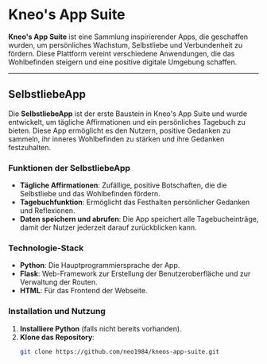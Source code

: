 # Kneo's App Suite

**Kneo's App Suite** ist eine Sammlung inspirierender Apps, die geschaffen wurden, um persönliches Wachstum, Selbstliebe und Verbundenheit zu fördern. Diese Plattform vereint verschiedene Anwendungen, die das Wohlbefinden steigern und eine positive digitale Umgebung schaffen.

---

## SelbstliebeApp

Die **SelbstliebeApp** ist der erste Baustein in Kneo's App Suite und wurde entwickelt, um tägliche Affirmationen und ein persönliches Tagebuch zu bieten. Diese App ermöglicht es den Nutzern, positive Gedanken zu sammeln, ihr inneres Wohlbefinden zu stärken und ihre Gedanken festzuhalten.

### Funktionen der SelbstliebeApp
- **Tägliche Affirmationen**: Zufällige, positive Botschaften, die die Selbstliebe und das Wohlbefinden fördern.
- **Tagebuchfunktion**: Ermöglicht das Festhalten persönlicher Gedanken und Reflexionen.
- **Daten speichern und abrufen**: Die App speichert alle Tagebucheinträge, damit der Nutzer jederzeit darauf zurückblicken kann.

### Technologie-Stack
- **Python**: Die Hauptprogrammiersprache der App.
- **Flask**: Web-Framework zur Erstellung der Benutzeroberfläche und zur Verwaltung der Routen.
- **HTML**: Für das Frontend der Webseite.

### Installation und Nutzung
1. **Installiere Python** (falls nicht bereits vorhanden).
2. **Klone das Repository**:
   ```bash
   git clone https://github.com/neo1984/kneos-app-suite.git
